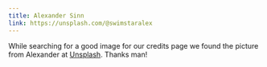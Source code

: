 ```yaml
---
title: Alexander Sinn
link: https://unsplash.com/@swimstaralex
---
```

While searching for a good image for our credits page we found the picture from Alexander at <a href="https://unsplash.com" target="_blank" class="font-extrabold hover:text-smalt-blue-500">Unsplash</a>. Thanks man!
<!--more-->
